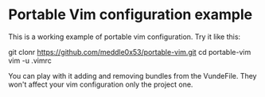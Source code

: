 # Portable Vim configuration example

This is a working example of portable vim configuration.
Try it like this:

  git clonr https://github.com/meddle0x53/portable-vim.git
  cd portable-vim
  vim -u .vimrc

You can play with it adding and removing bundles from the VundeFile. They won't affect your vim configuration only the project one.
